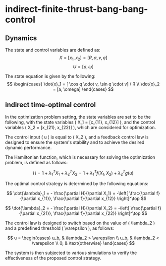 # indirect-finite-thrust-bang-bang-control
## Dynamics
The state and control variables are defined as:
$$
X = [x_1, x_2] = [R, \alpha, v, q]
$$
$$
U = [a, \omega]
$$

The state equation is given by the following:
$$
\begin{cases}
\dot{x}_1 = [ \cos q \cdot v, \sin q \cdot v] / R \\
\dot{x}_2 = [a, \omega]
\end{cases}
$$
## indirect time-optimal control
In the optimization problem setting, the state variables are set to be the following, with the state variables \( X_1 = [x_{11}, x_{12}] \), and the control variables \( X_2 = [x_{21}, x_{22}] \), which are considered for optimization.

The control input \( u \) is equal to \( X_2 \), and a feedback control law is designed to ensure the system's stability and to achieve the desired dynamic performance.

The Hamiltonian function, which is necessary for solving the optimization problem, is defined as follows:

$$
H = 1 + \lambda_1^T X_1 + \lambda_2^T X_2 = 1 + \lambda_1^T f(X_1, X_2) + \lambda_2^T g(u)
$$

The optimal control strategy is determined by the following equations:

$$
\dot{\lambda}_1 = - \frac{\partial H}{\partial X_1} = -\left[ \frac{\partial f}{\partial x_{11}}, \frac{\partial f}{\partial x_{12}} \right]^\top
$$

$$
\dot{\lambda}_2 = - \frac{\partial H}{\partial X_2} = -\left[ \frac{\partial f}{\partial x_{21}}, \frac{\partial f}{\partial x_{22}} \right]^\top
$$

The control law is designed to switch based on the value of \( \lambda_2 \) and a predefined threshold \( \varepsilon \), as follows:

$$
u = \begin{cases}
u_b, & \lambda_2 > \varepsilon \\
u_b, & \lambda_2 < \varepsilon \\
0, & \text{otherwise}
\end{cases}
$$

The system is then subjected to various simulations to verify the effectiveness of the proposed control strategy.
